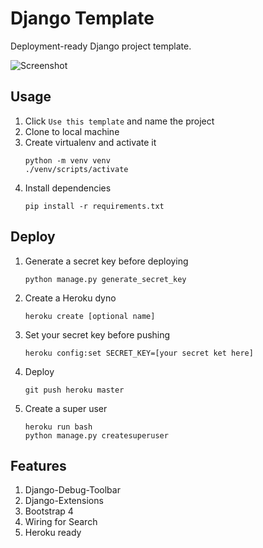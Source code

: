 # Django Template

Deployment-ready Django project template.

![Screenshot](https://i.imgur.com/NlgQgYR.png)

## Usage
1. Click `Use this template` and name the project
1. Clone to local machine
1. Create virtualenv and activate it
    ```
    python -m venv venv
    ./venv/scripts/activate 
    ```
1. Install dependencies
    ```
    pip install -r requirements.txt
    ```

## Deploy
1. Generate a secret key before deploying
    ```
    python manage.py generate_secret_key
    ```
1. Create a Heroku dyno
    ```
    heroku create [optional name]
    ```
1. Set your secret key before pushing
    ```
    heroku config:set SECRET_KEY=[your secret ket here]
    ```
1. Deploy
    ```
    git push heroku master
    ```
1. Create a super user
    ```
    heroku run bash
    python manage.py createsuperuser
    ```

## Features
1. Django-Debug-Toolbar
1. Django-Extensions
1. Bootstrap 4
1. Wiring for Search
1. Heroku ready
